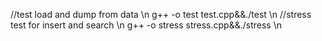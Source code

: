 //test load and dump from data \n
g++ -o test test.cpp&&./test \n
//stress test for insert and search \n
g++ -o stress stress.cpp&&./stress \n
